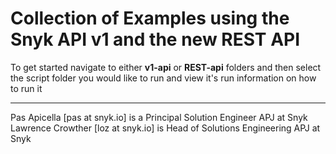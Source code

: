 # Collection of Examples using the Snyk API v1 and the new REST API

To get started navigate to either **v1-api** or **REST-api** folders and then select the script folder you would like to run and view it's run information on how to run it

<hr />
Pas Apicella [pas at snyk.io] is a Principal Solution Engineer APJ at Snyk
Lawrence Crowther [loz at snyk.io] is Head of Solutions Engineering APJ at Snyk